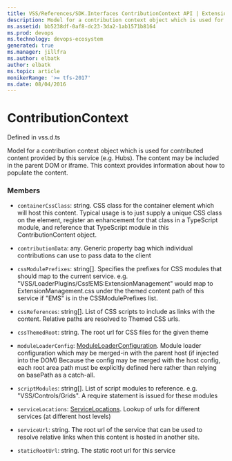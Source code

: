 ```yaml
---
title: VSS/References/SDK.Interfaces ContributionContext API | Extensions for Azure DevOps Services
description: Model for a contribution context object which is used for contributed content provided by this service (e.g. Hubs). The content may be included in the parent DOM or iframe. This context provides information about how to populate the content.
ms.assetid: bb5238df-0af8-dc23-3da2-1ab1571b8164
ms.prod: devops
ms.technology: devops-ecosystem
generated: true
ms.manager: jillfra
ms.author: elbatk
author: elbatk
ms.topic: article
monikerRange: '>= tfs-2017'
ms.date: 08/04/2016
---
```


# ContributionContext

Defined in vss.d.ts


Model for a contribution context object which is used for contributed content provided by this service (e.g. Hubs). The content may be included in the parent DOM or iframe. This context provides information about how to populate the content. 

### Members

* `containerCssClass`: string. CSS class for the container element which will host this content. Typical usage is to just supply a unique CSS class on the element, register an enhancement for that class in a TypeScript module, and reference that TypeScript module in this ContributionContent object.

* `contributionData`: any. Generic property bag which individual contributions can use to pass data to the client

* `cssModulePrefixes`: string[]. Specifies the prefixes for CSS modules that should map to the current service. e.g. &quot;VSS/LoaderPlugins/Css!EMS:ExtensionManagement&quot; would map to ExtensionManagement.css under the themed content path of this service if &quot;EMS&quot; is in the CSSModulePrefixes list.

* `cssReferences`: string[]. List of CSS scripts to include as links with the content. Relative paths are resolved to Themed CSS urls.

* `cssThemedRoot`: string. The root url for CSS files for the given theme

* `moduleLoaderConfig`: [ModuleLoaderConfiguration](../../../VSS/References/SDK_Interfaces/ModuleLoaderConfiguration.md). Module loader configuration which may be merged-in with the parent host (if injected into the DOM) Because the config may be merged with the host config, each root area path must be explicitly defined here rather than relying on basePath as a catch-all.

* `scriptModules`: string[]. List of script modules to reference. e.g. &quot;VSS/Controls/Grids&quot;. A require statement is issued for these modules

* `serviceLocations`: [ServiceLocations](../../../VSS/References/SDK_Interfaces/ServiceLocations.md). Lookup of urls for different services (at different host levels)

* `serviceUrl`: string. The root url of the service that can be used to resolve relative links when this content is hosted in another site.

* `staticRootUrl`: string. The static root url for this service

